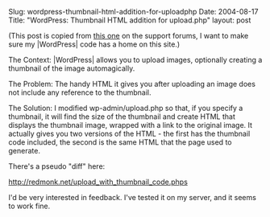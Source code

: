 Slug: wordpress-thumbnail-html-addition-for-uploadphp
Date: 2004-08-17
Title: "WordPress: Thumbnail HTML addition for upload.php"
layout: post

(This post is copied from <a href="http://wordpress.org/support/10/5325">this one</a> on the support forums, I want to make sure my |WordPress| code has a home on this site.)

The Context: |WordPress| allows you to upload images, optionally creating a thumbnail of the image automagically.

The Problem: The handy HTML it gives you after uploading an image does not include any reference to the thumbnail.

The Solution: I modified wp-admin/upload.php so that, if you specify a thumbnail, it will find the size of the thumbnail and create HTML that displays the thumbnail image, wrapped with a link to the original image. It actually gives you two versions of the HTML - the first has the thumbnail code included, the second is the same HTML that the page used to generate.

There&#39;s a pseudo &quot;diff&quot; here:

http://redmonk.net/upload_with_thumbnail_code.phps

I&#39;d be very interested in feedback. I&#39;ve tested it on my server, and it seems to work fine.
